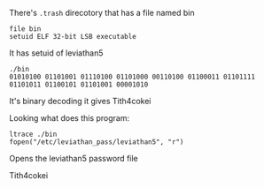 There's `.trash` direcotory that has a file named bin

```
file bin
setuid ELF 32-bit LSB executable
```

It has setuid of leviathan5

```
./bin
01010100 01101001 01110100 01101000 00110100 01100011 01101111 01101011 01100101 01101001 00001010
```

It's binary decoding it gives Tith4cokei

Looking what does this program:

```
ltrace ./bin
fopen("/etc/leviathan_pass/leviathan5", "r")
```

Opens the leviathan5 password file

Tith4cokei
